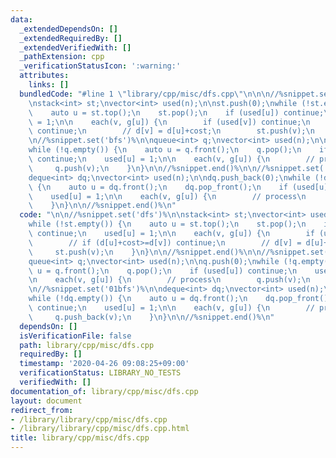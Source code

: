 ```yaml
---
data:
  _extendedDependsOn: []
  _extendedRequiredBy: []
  _extendedVerifiedWith: []
  _pathExtension: cpp
  _verificationStatusIcon: ':warning:'
  attributes:
    links: []
  bundledCode: "#line 1 \"library/cpp/misc/dfs.cpp\"\n\n\n//%snippet.set('dfs')%\n\
    \nstack<int> st;\nvector<int> used(n);\n\nst.push(0);\nwhile (!st.empty()) {\n\
    \    auto u = st.top();\n    st.pop();\n    if (used[u]) continue;\n    used[u]\
    \ = 1;\n\n    each(v, g[u]) {\n        if (used[v]) continue;\n        // if (d[u]+cost>=d[v])\
    \ continue;\n        // d[v] = d[u]+cost;\n        st.push(v);\n    }\n}\n\n//%snippet.end()%\n\
    \n//%snippet.set('bfs')%\n\nqueue<int> q;\nvector<int> used(n);\n\nq.push(0);\n\
    while (!q.empty()) {\n    auto u = q.front();\n    q.pop();\n    if (used[u])\
    \ continue;\n    used[u] = 1;\n\n    each(v, g[u]) {\n        // process\n   \
    \     q.push(v);\n    }\n}\n\n//%snippet.end()%\n\n//%snippet.set('01bfs')%\n\n\
    deque<int> dq;\nvector<int> used(n);\n\ndq.push_back(0);\nwhile (!dq.empty())\
    \ {\n    auto u = dq.front();\n    dq.pop_front();\n    if (used[u]) continue;\n\
    \    used[u] = 1;\n\n    each(v, g[u]) {\n        // process\n        q.push_back(v);\n\
    \    }\n}\n\n//%snippet.end()%\n"
  code: "\n\n//%snippet.set('dfs')%\n\nstack<int> st;\nvector<int> used(n);\n\nst.push(0);\n\
    while (!st.empty()) {\n    auto u = st.top();\n    st.pop();\n    if (used[u])\
    \ continue;\n    used[u] = 1;\n\n    each(v, g[u]) {\n        if (used[v]) continue;\n\
    \        // if (d[u]+cost>=d[v]) continue;\n        // d[v] = d[u]+cost;\n   \
    \     st.push(v);\n    }\n}\n\n//%snippet.end()%\n\n//%snippet.set('bfs')%\n\n\
    queue<int> q;\nvector<int> used(n);\n\nq.push(0);\nwhile (!q.empty()) {\n    auto\
    \ u = q.front();\n    q.pop();\n    if (used[u]) continue;\n    used[u] = 1;\n\
    \n    each(v, g[u]) {\n        // process\n        q.push(v);\n    }\n}\n\n//%snippet.end()%\n\
    \n//%snippet.set('01bfs')%\n\ndeque<int> dq;\nvector<int> used(n);\n\ndq.push_back(0);\n\
    while (!dq.empty()) {\n    auto u = dq.front();\n    dq.pop_front();\n    if (used[u])\
    \ continue;\n    used[u] = 1;\n\n    each(v, g[u]) {\n        // process\n   \
    \     q.push_back(v);\n    }\n}\n\n//%snippet.end()%\n"
  dependsOn: []
  isVerificationFile: false
  path: library/cpp/misc/dfs.cpp
  requiredBy: []
  timestamp: '2020-04-26 09:08:25+09:00'
  verificationStatus: LIBRARY_NO_TESTS
  verifiedWith: []
documentation_of: library/cpp/misc/dfs.cpp
layout: document
redirect_from:
- /library/library/cpp/misc/dfs.cpp
- /library/library/cpp/misc/dfs.cpp.html
title: library/cpp/misc/dfs.cpp
---
```

